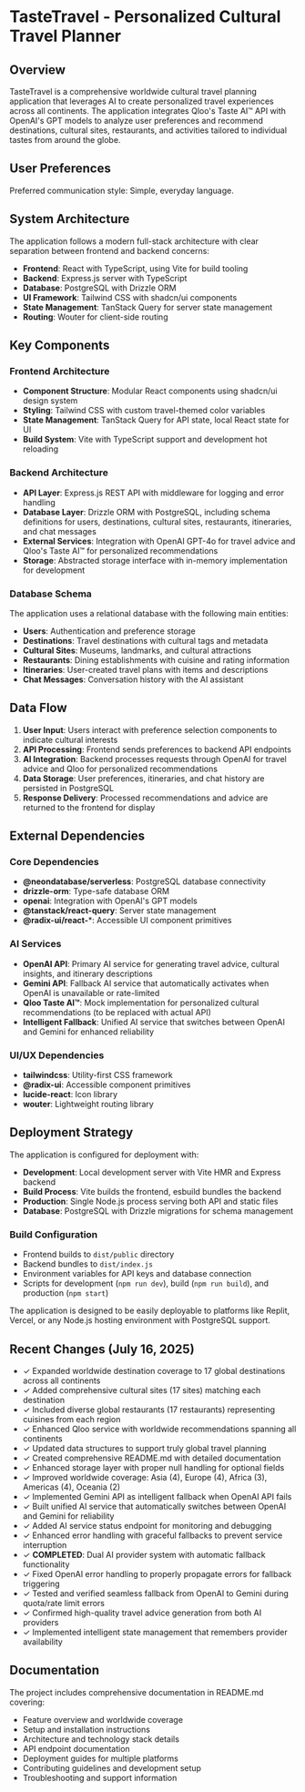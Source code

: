 # TasteTravel - Personalized Cultural Travel Planner

## Overview

TasteTravel is a comprehensive worldwide cultural travel planning application that leverages AI to create personalized travel experiences across all continents. The application integrates Qloo's Taste AI™ API with OpenAI's GPT models to analyze user preferences and recommend destinations, cultural sites, restaurants, and activities tailored to individual tastes from around the globe.

## User Preferences

Preferred communication style: Simple, everyday language.

## System Architecture

The application follows a modern full-stack architecture with clear separation between frontend and backend concerns:

- **Frontend**: React with TypeScript, using Vite for build tooling
- **Backend**: Express.js server with TypeScript
- **Database**: PostgreSQL with Drizzle ORM
- **UI Framework**: Tailwind CSS with shadcn/ui components
- **State Management**: TanStack Query for server state management
- **Routing**: Wouter for client-side routing

## Key Components

### Frontend Architecture
- **Component Structure**: Modular React components using shadcn/ui design system
- **Styling**: Tailwind CSS with custom travel-themed color variables
- **State Management**: TanStack Query for API state, local React state for UI
- **Build System**: Vite with TypeScript support and development hot reloading

### Backend Architecture
- **API Layer**: Express.js REST API with middleware for logging and error handling
- **Database Layer**: Drizzle ORM with PostgreSQL, including schema definitions for users, destinations, cultural sites, restaurants, itineraries, and chat messages
- **External Services**: Integration with OpenAI GPT-4o for travel advice and Qloo's Taste AI™ for personalized recommendations
- **Storage**: Abstracted storage interface with in-memory implementation for development

### Database Schema
The application uses a relational database with the following main entities:
- **Users**: Authentication and preference storage
- **Destinations**: Travel destinations with cultural tags and metadata
- **Cultural Sites**: Museums, landmarks, and cultural attractions
- **Restaurants**: Dining establishments with cuisine and rating information
- **Itineraries**: User-created travel plans with items and descriptions
- **Chat Messages**: Conversation history with the AI assistant

## Data Flow

1. **User Input**: Users interact with preference selection components to indicate cultural interests
2. **API Processing**: Frontend sends preferences to backend API endpoints
3. **AI Integration**: Backend processes requests through OpenAI for travel advice and Qloo for personalized recommendations
4. **Data Storage**: User preferences, itineraries, and chat history are persisted in PostgreSQL
5. **Response Delivery**: Processed recommendations and advice are returned to the frontend for display

## External Dependencies

### Core Dependencies
- **@neondatabase/serverless**: PostgreSQL database connectivity
- **drizzle-orm**: Type-safe database ORM
- **openai**: Integration with OpenAI's GPT models
- **@tanstack/react-query**: Server state management
- **@radix-ui/react-***: Accessible UI component primitives

### AI Services
- **OpenAI API**: Primary AI service for generating travel advice, cultural insights, and itinerary descriptions
- **Gemini API**: Fallback AI service that automatically activates when OpenAI is unavailable or rate-limited
- **Qloo Taste AI™**: Mock implementation for personalized cultural recommendations (to be replaced with actual API)
- **Intelligent Fallback**: Unified AI service that switches between OpenAI and Gemini for enhanced reliability

### UI/UX Dependencies
- **tailwindcss**: Utility-first CSS framework
- **@radix-ui**: Accessible component primitives
- **lucide-react**: Icon library
- **wouter**: Lightweight routing library

## Deployment Strategy

The application is configured for deployment with:
- **Development**: Local development server with Vite HMR and Express backend
- **Build Process**: Vite builds the frontend, esbuild bundles the backend
- **Production**: Single Node.js process serving both API and static files
- **Database**: PostgreSQL with Drizzle migrations for schema management

### Build Configuration
- Frontend builds to `dist/public` directory
- Backend bundles to `dist/index.js`
- Environment variables for API keys and database connection
- Scripts for development (`npm run dev`), build (`npm run build`), and production (`npm start`)

The application is designed to be easily deployable to platforms like Replit, Vercel, or any Node.js hosting environment with PostgreSQL support.

## Recent Changes (July 16, 2025)

- ✓ Expanded worldwide destination coverage to 17 global destinations across all continents
- ✓ Added comprehensive cultural sites (17 sites) matching each destination
- ✓ Included diverse global restaurants (17 restaurants) representing cuisines from each region
- ✓ Enhanced Qloo service with worldwide recommendations spanning all continents
- ✓ Updated data structures to support truly global travel planning
- ✓ Created comprehensive README.md with detailed documentation
- ✓ Enhanced storage layer with proper null handling for optional fields
- ✓ Improved worldwide coverage: Asia (4), Europe (4), Africa (3), Americas (4), Oceania (2)
- ✓ Implemented Gemini API as intelligent fallback when OpenAI API fails
- ✓ Built unified AI service that automatically switches between OpenAI and Gemini for reliability
- ✓ Added AI service status endpoint for monitoring and debugging
- ✓ Enhanced error handling with graceful fallbacks to prevent service interruption
- ✓ **COMPLETED**: Dual AI provider system with automatic fallback functionality
- ✓ Fixed OpenAI error handling to properly propagate errors for fallback triggering
- ✓ Tested and verified seamless fallback from OpenAI to Gemini during quota/rate limit errors
- ✓ Confirmed high-quality travel advice generation from both AI providers
- ✓ Implemented intelligent state management that remembers provider availability

## Documentation

The project includes comprehensive documentation in README.md covering:
- Feature overview and worldwide coverage
- Setup and installation instructions
- Architecture and technology stack details
- API endpoint documentation
- Deployment guides for multiple platforms
- Contributing guidelines and development setup
- Troubleshooting and support information